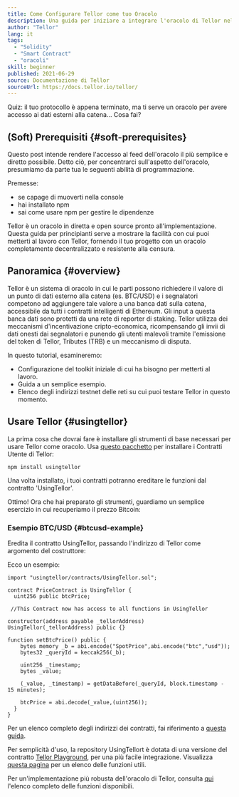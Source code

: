 ```yaml
---
title: Come Configurare Tellor come tuo Oracolo
description: Una guida per iniziare a integrare l'oracolo di Tellor nel tuo protocollo
author: "Tellor"
lang: it
tags:
  - "Solidity"
  - "Smart Contract"
  - "oracoli"
skill: beginner
published: 2021-06-29
source: Documentazione di Tellor
sourceUrl: https://docs.tellor.io/tellor/
---
```


Quiz: il tuo protocollo è appena terminato, ma ti serve un oracolo per avere accesso ai dati esterni alla catena... Cosa fai?

## (Soft) Prerequisiti {#soft-prerequisites}

Questo post intende rendere l'accesso al feed dell'oracolo il più semplice e diretto possibile. Detto ciò, per concentrarci sull'aspetto dell'oracolo, presumiamo da parte tua le seguenti abilità di programmazione.

Premesse:

- se capage di muoverti nella console
- hai installato npm
- sai come usare npm per gestire le dipendenze

Tellor è un oracolo in diretta e open source pronto all'implementazione. Questa guida per principianti serve a mostrare la facilità con cui puoi metterti al lavoro con Tellor, fornendo il tuo progetto con un oracolo completamente decentralizzato e resistente alla censura.

## Panoramica {#overview}

Tellor è un sistema di oracolo in cui le parti possono richiedere il valore di un punto di dati esterno alla catena (es. BTC/USD) e i segnalatori competono ad aggiungere tale valore a una banca dati sulla catena, accessibile da tutti i contratti intelligenti di Ethereum. Gli input a questa banca dati sono protetti da una rete di reporter di staking. Tellor utilizza dei meccanismi d'incentivazione cripto-economica, ricompensando gli invii di dati onesti dai segnalatori e punendo gli utenti malevoli tramite l'emissione del token di Tellor, Tributes (TRB) e un meccanismo di disputa.

In questo tutorial, esamineremo:

- Configurazione del toolkit iniziale di cui ha bisogno per metterti al lavoro.
- Guida a un semplice esempio.
- Elenco degli indirizzi testnet delle reti su cui puoi testare Tellor in questo momento.

## Usare Tellor {#usingtellor}

La prima cosa che dovrai fare è installare gli strumenti di base necessari per usare Tellor come oracolo. Usa [questo pacchetto](https://github.com/tellor-io/usingtellor) per installare i Contratti Utente di Tellor:

`npm install usingtellor`

Una volta installato, i tuoi contratti potranno ereditare le funzioni dal contratto 'UsingTellor'.

Ottimo! Ora che hai preparato gli strumenti, guardiamo un semplice esercizio in cui recuperiamo il prezzo Bitcoin:

### Esempio BTC/USD {#btcusd-example}

Eredita il contratto UsingTellor, passando l'indirizzo di Tellor come argomento del costruttore:

Ecco un esempio:

```solidity
import "usingtellor/contracts/UsingTellor.sol";

contract PriceContract is UsingTellor {
  uint256 public btcPrice;

 //This Contract now has access to all functions in UsingTellor

constructor(address payable _tellorAddress) UsingTellor(_tellorAddress) public {}

function setBtcPrice() public {
    bytes memory _b = abi.encode("SpotPrice",abi.encode("btc","usd"));
    bytes32 _queryId = keccak256(_b);

    uint256 _timestamp;
    bytes _value;

    (_value, _timestamp) = getDataBefore(_queryId, block.timestamp - 15 minutes);

    btcPrice = abi.decode(_value,(uint256));
  }
}
```

Per un elenco completo degli indirizzi dei contratti, fai riferimento a [questa guida](https://docs.tellor.io/tellor/the-basics/contracts-reference).

Per semplicità d'uso, la repository UsingTellort è dotata di una versione del contratto [Tellor Playground](https://github.com/tellor-io/TellorPlayground), per una più facile integrazione. Visualizza [questa pagina](https://github.com/tellor-io/sampleUsingTellor#tellor-playground) per un elenco delle funzioni utili.

Per un'implementazione più robusta dell'oracolo di Tellor, consulta [qui](https://github.com/tellor-io/usingtellor/blob/master/README.md) l'elenco completo delle funzioni disponibili.

